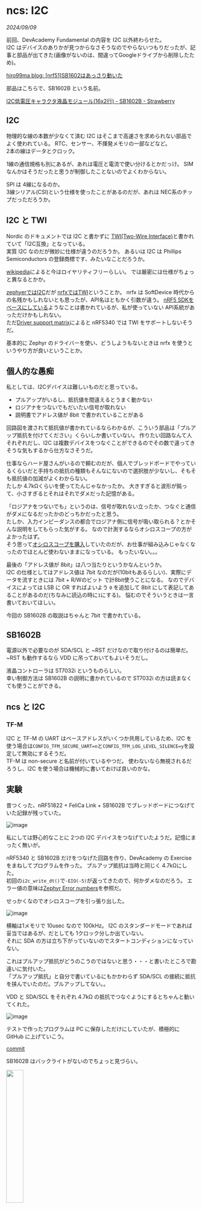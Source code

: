 # ncs: I2C

<i>2024/09/09</i>

前回、DevAcademy Fundamental の内容を I2C 以外終わらせた。  
I2C はデバイスのありかが見つからなさそうなのでやらないつもりだったが、記事と部品が出てきた(画像がないのは、間違ってGoogleドライブから削除したため)。

[hiro99ma blog: \[nrf51\]SB1602はあっさり動いた](https://hiro99ma.blogspot.com/2015/04/nrf51sb1602.html)

部品はこちらで、SB1602B という名前。

[I2C低電圧キャラクタ液晶モジュール(16x2行) - SB1602B - Strawberry](https://strawberry-linux.com/catalog/items?code=27001)

## I2C

物理的な線の本数が少なくて済む I2C はそこまで高速さを求められない部品でよく使われている。
RTC、センサー、不揮発メモリの一部などなど。  
2本の線はデータとクロック。

1線の通信規格も別にあるが、あれは電圧と電流で使い分けるとかだっけ。
SIMなんかはそうだったと思うが制御したことないのでよくわからない。

SPI は 4線になるのか。  
3線シリアル(CSI)という仕様を使ったことがあるのだが、あれは NEC系のチップだっただろうか。

## I2C と TWI

Nordic のドキュメントでは I2C と書かずに [TWI(Two-Wire Interface)](https://academy.nordicsemi.com/courses/nrf-connect-sdk-fundamentals/lessons/lesson-6-serial-com-i2c/topic/i2c-protocol/)と書かれていて「I2C互換」となっている。  
実質 I2C なのだが微妙に仕様が違うのだろうか。
あるいは I2C は Phillips Semiconductors の登録商標です、みたいなことだろうか。

[wikipedia](https://ja.wikipedia.org/wiki/I2C)によると今はロイヤリティフリーらしい。
では厳密には仕様がちょっと異なるとかか。

[zephyerではI2C](https://docs.nordicsemi.com/bundle/ncs-latest/page/zephyr/hardware/peripherals/i2c.html)だが [nrfxではTWI](https://docs.nordicsemi.com/bundle/ncs-2.6.1/page/nrfx/drivers/twi/index.html)ということか。
nrfx は SoftDevice 時代からの名残かもしれないとも思ったが、API名はともかく引数が違う。
[nRF5 SDKをベースにしている](https://docs.nordicsemi.com/bundle/ncs-2.6.1/page/nrfx/index.html)ようなことは書かれているが、私が使っていない API系統があっただけかもしれない。  
ただ[Driver support matrix](https://docs.nordicsemi.com/bundle/ncs-2.6.1/page/nrfx/drv_supp_matrix.html#nrfx_drv_supp_matrix_1nrfx_drv_supp_matrix_table)によると nRF5340 では TWI をサポートしないそうだ。

基本的に Zephyr のドライバーを使い、どうしようもないときは nrfx を使うというやり方が良いということか。

## 個人的な愚痴

私としては、I2Cデバイスは難しいものだと思っている。

* プルアップがいるし、抵抗値を間違えるとうまく動かない
* ロジアナをつないでもだいたい信号が取れない
* 説明書でアドレス値が 8bit で書かれていることがある

回路図を渡されて抵抗値が書かれているならわかるが、こういう部品は「プルアップ抵抗を付けてください」くらいしか書いていない。
作りたい回路なんて人それぞれだし、I2C は複数デバイスをつなぐことができるのでその数で違ってきそうな気もするから仕方なさそうだ。

仕事ならハード屋さんがいるので頼むのだが、個人でブレッドボードでやっているくらいだと手持ちの抵抗の種類もそんなにないので選択肢が少ないし、そもそも抵抗値の加減がよくわからない。  
たしか 4.7kΩくらいを使ってたんじゃなかったか。
大きすぎると波形が鈍って、小さすぎるとそれはそれでダメだった記憶がある。

「ロジアナをつないでも」というのは、信号が取れない立ったか、つなぐと通信がダメになるだったかのどっちかだったと思う。  
たしか、入力インピーダンスの都合でロジアナ側に信号が吸い取られる？とかそんな説明をしてもらった気がする。
なので計測するならオシロスコープの方がよかったはず。  
そう思って[オシロスコープを購入](https://hiro99ma.blogspot.com/2019/03/blog-post.html)していたのだが、お仕事が組み込みじゃなくなったのでほとんど使わないままになっている。
もったいない。。。

最後の「アドレス値が 8bit」は八つ当たりというかなんというか。  
I2C の仕様としてはアドレス値は 7bit なのだが(10bitもあるらしい)、実際にデータを流すときには 7bit + R/Wのビット で計8bit使うことになる。
なのでデバイスによっては LSB に OR すればよいよう `0` を追加して 8bit にして表記してあることがあるのだ(ちなみに読込の時に`1`にする)。
悩むのでそういうときは一言書いておいてほしい。

今回の SB1602B の取説はちゃんと 7bit で書かれている。

## SB1602B

電源以外で必要なのが SDA/SCL と ~RST だけなので取り付けるのは簡単だ。  
~RST も動作するなら VDD に吊っておいてもよいそうだし。

液晶コントローラは ST7032i というものらしい。  
幸い制御方法は SB1602B の説明に書かれているので ST7032i の方は読まなくても使うことができる。

## ncs と I2C

### TF-M

I2C と TF-M の UART はベースアドレスがいくつか共用しているため、I2C を使う場合は`CONFIG_TFM_SECURE_UART=n`と`CONFIG_TFM_LOG_LEVEL_SILENCE=y`を設定して無効にするそうだ。  
TF-M は non-secure と名前が付いているやつだ。
使わないなら無視されるだろうし、I2C を使う場合は機械的に書いておけば良いのかな。


## 実験

昔つくった、nRF51822 + FeliCa Link + SB1602B でブレッドボードにつなげていた記録が残っていた。

![image](20150418.PNG)

私にしては野心的なことに 2つの I2C デバイスをつなげていたようだ。記憶にまったく無いが。

nRF5340 と SB1602B だけをつなげた回路を作り、DevAcademy の Exercise をまねしてプログラムを作った。
プルアップ抵抗は当時と同じく 4.7kΩにした。  
初回の`i2c_write_dt()`で`-EIO(-5)`が返ってきたので、何かダメなのだろう。
エラー値の意味は[Zephyr Error numbers](https://docs.zephyrproject.org/apidoc/latest/group__system__errno.html)を参照だ。

せっかくなのでオシロスコープを引っ張り出した。

![image](20240909a-1.png)

横軸は1メモリで 10usec なので 100kHz。
I2C のスタンダードモードであれば妥当ではあるが、だとしても 1クロック分しか出ていない。  
それに SDA の方は立ち下がっていないのでスタートコンディションになっていない。

これはプルアップ抵抗がどうのこうのではないと思う・・・と書いたところで勘違いに気付いた。  
「プルアップ抵抗」と自分で書いているにもかかわらず SDA/SCL の接続に抵抗を挟んでいたのだ。プルアップしてない。。

VDD と SDA/SCL をそれぞれ 4.7kΩ の抵抗でつなぐようにするとちゃんと動いてくれた。

![image](20240909a-2.png)

テストで作ったプログラムは PC に保存しただけにしていたが、積極的に GitHub に上げていこう。

[commit](https://github.com/hirokuma/ncs-i2c-sb1602b)


SB1602B はバックライトがないのでちょっと見づらい。

<a href="./20240909a-3.png"><img src="./20240909a-3.png" width="30%"></a>

MDBT53ボードを端っこにおいているが、これはアンテナを出した方がよいかと思っただけだ。  
しかしこの配置にすると配線が長くなるし、同じ方向に延ばすしかないので線がゴチャゴチャするしでよいことがないな。

